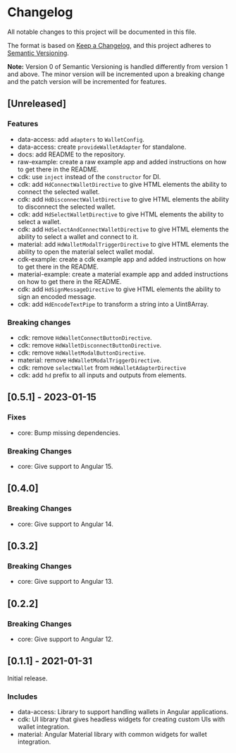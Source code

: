 # Changelog

All notable changes to this project will be documented in this file.

The format is based on [Keep a Changelog](https://keepachangelog.com/en/1.0.0/),
and this project adheres to [Semantic Versioning](https://semver.org/spec/v2.0.0.html).

**Note:** Version 0 of Semantic Versioning is handled differently from version 1 and above.
The minor version will be incremented upon a breaking change and the patch version will be incremented for features.

## [Unreleased]

### Features

- data-access: add `adapters` to `WalletConfig`.
- data-access: create `provideWalletAdapter` for standalone.
- docs: add README to the repository.
- raw-example: create a raw example app and added instructions on how to get there in the README.
- cdk: use `inject` instead of the `constructor` for DI.
- cdk: add `HdConnectWalletDirective` to give HTML elements the ability to connect the selected wallet.
- cdk: add `HdDisconnectWalletDirective` to give HTML elements the ability to disconnect the selected wallet.
- cdk: add `HdSelectWalletDirective` to give HTML elements the ability to select a wallet.
- cdk: add `HdSelectAndConnectWalletDirective` to give HTML elements the ability to select a wallet and connect to it.
- material: add `HdWalletModalTriggerDirective` to give HTML elements the ability to open the material select wallet modal.
- cdk-example: create a cdk example app and added instructions on how to get there in the README.
- material-example: create a material example app and added instructions on how to get there in the README.
- cdk: add `HdSignMessageDirective` to give HTML elements the ability to sign an encoded message.
- cdk: add `HdEncodeTextPipe` to transform a string into a Uint8Array.

### Breaking changes

- cdk: remove `HdWalletConnectButtonDirective`.
- cdk: remove `HdWalletDisconnectButtonDirective`.
- cdk: remove `HdWalletModalButtonDirective`.
- material: remove `HdWalletModalTriggerDirective`.
- cdk: remove `selectWallet` from `HdWalletAdapterDirective`
- cdk: add `hd` prefix to all inputs and outputs from elements.

## [0.5.1] - 2023-01-15

### Fixes

- core: Bump missing dependencies.

### Breaking Changes

- core: Give support to Angular 15.

## [0.4.0]

### Breaking Changes

- core: Give support to Angular 14.

## [0.3.2]

### Breaking Changes

- core: Give support to Angular 13.

## [0.2.2]

### Breaking Changes

- core: Give support to Angular 12.

## [0.1.1] - 2021-01-31

Initial release.

### Includes

- data-access: Library to support handling wallets in Angular applications.
- cdk: UI library that gives headless widgets for creating custom UIs with wallet integration.
- material: Angular Material library with common widgets for wallet integration.
